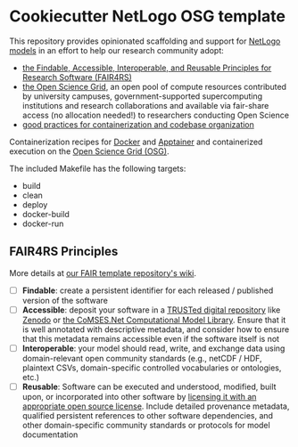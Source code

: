 # Cookiecutter NetLogo OSG template

This repository provides opinionated scaffolding and support for [NetLogo models](https://ccl.northwestern.edu/netlogo/) in an effort to help our research community adopt:

- [the Findable, Accessible, Interoperable, and Reusable Principles for Research Software (FAIR4RS)](https://doi.org/10.15497/RDA00068)
- [the Open Science Grid](https://osg-htc.org/), an open pool of compute resources contributed by university campuses,
  government-supported supercomputing institutions and research collaborations and available via fair-share access (no
  allocation needed!) to researchers conducting Open Science
- [good practices for containerization and codebase organization](https://www.comses.net/education/responsible-practices/)

Containerization recipes for [Docker](https://docs.docker.com) and [Apptainer](https://apptainer.org/) and containerized
execution on the [Open Science Grid (OSG)](https://opensciencegrid.org/).

The included Makefile has the following targets:

- build
- clean
- deploy
- docker-build
- docker-run

## FAIR4RS Principles

More details at [our FAIR template repository's wiki](https://github.com/comses-education/fair-osg-template/wiki/FAIR-Principles-for-Research-Software).

- [ ] **Findable**: create a persistent identifier for each released / published version of the software
- [ ] **Accessible**: deposit your software in a [TRUSTed digital repository](https://www.coretrustseal.org/) like [Zenodo](https://docs.github.com/en/repositories/archiving-a-github-repository/referencing-and-citing-content) or [the CoMSES.Net Computational Model Library](https://comses.net/codebases). Ensure that it is well annotated with descriptive metadata, and consider how to ensure that this metadata remains accessible even if the software itself is not
- [ ] **Interoperable**: your model should read, write, and exchange data using domain-relevant open community standards (e.g., netCDF / HDF, plaintext CSVs, domain-specific controlled vocabularies or ontologies, etc.)
- [ ] **Reusable**: Software can be executed and understood, modified, built upon, or incorporated into other software by [licensing it with an appropriate open source license](https://choosealicense.com). Include detailed provenance metadata, qualified persistent references to other software dependencies, and other domain-specific community standards or protocols for model documentation
